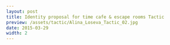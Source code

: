 ```yaml
---
layout: post
title: Identity proposal for time cafe & escape rooms Tactic
preview: /assets/tactic/Alina_Loseva_Tactic_02.jpg
date: 2015-03-29
width: 2
---
```

